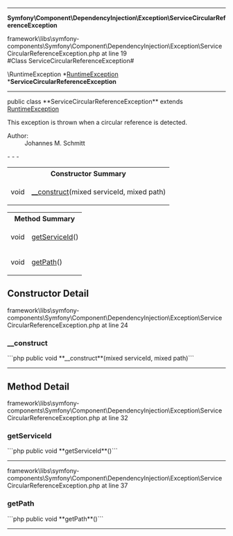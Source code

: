 - - -

**Symfony\Component\DependencyInjection\Exception\ServiceCircularReferenceException**
<div class="location">framework\libs\symfony-components\Symfony\Component\DependencyInjection\Exception\ServiceCircularReferenceException.php at line 19</div>
#Class ServiceCircularReferenceException#

\RuntimeException
*<a href="https://github.com/JeyDotC/Hirudo-docs/blob/master/symfony/component/dependencyinjection/exception/runtimeexception.html">RuntimeException</a>
        ***ServiceCircularReferenceException**


- - -

<p class="signature">public  class **ServiceCircularReferenceException**
extends <a href="https://github.com/JeyDotC/Hirudo-docs/blob/master/symfony/component/dependencyinjection/exception/runtimeexception.html">RuntimeException</a>

</p>

<div class="comment" id="overview_description"><p>This exception is thrown when a circular reference is detected.</p></div>

<dl>
<dt>Author:</dt>
<dd>Johannes M. Schmitt <schmittjoh@gmail.com></dd>
</dl>
- - -

<table id="summary_constructor">
<tr><th colspan="2">Constructor Summary</th></tr>
<tr>
<td class="type"> void</td>
<td class="description"><p class="name"><a href="#__construct">__construct</a>(mixed serviceId, mixed path)</p></td>
</tr>
</table>

<table id="summary_method">
<tr><th colspan="2">Method Summary</th></tr>
<tr>
<td class="type"> void</td>
<td class="description"><p class="name"><a href="#getServiceId">getServiceId</a>()</p></td>
</tr>
<tr>
<td class="type"> void</td>
<td class="description"><p class="name"><a href="#getPath">getPath</a>()</p></td>
</tr>
</table>

<h2 id="detail_method">Constructor Detail</h2>
<div class="location">framework\libs\symfony-components\Symfony\Component\DependencyInjection\Exception\ServiceCircularReferenceException.php at line 24</div>
<h3 id="__construct()">__construct</h3>
```php
public  void **__construct**(mixed serviceId, mixed path)```
<div class="details">
</div>

- - -

<h2 id="detail_method">Method Detail</h2>
<div class="location">framework\libs\symfony-components\Symfony\Component\DependencyInjection\Exception\ServiceCircularReferenceException.php at line 32</div>
<h3 id="getServiceId()">getServiceId</h3>
```php
public  void **getServiceId**()```
<div class="details">
</div>

- - -

<div class="location">framework\libs\symfony-components\Symfony\Component\DependencyInjection\Exception\ServiceCircularReferenceException.php at line 37</div>
<h3 id="getPath()">getPath</h3>
```php
public  void **getPath**()```
<div class="details">
</div>

- - -


